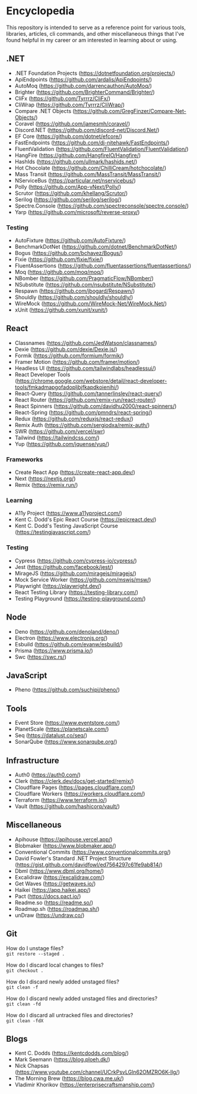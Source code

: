 # Encyclopedia

This repository is intended to serve as a reference point for various tools, libraries, articles, cli commands, and other miscellaneous things that I've found helpful in my career or am interested in learning about or using.

## .NET

- .NET Foundation Projects (https://dotnetfoundation.org/projects/)
- ApiEndpoints (https://github.com/ardalis/ApiEndpoints/)
- AutoMoq (https://github.com/darrencauthon/AutoMoq/)
- Brighter (https://github.com/BrighterCommand/Brighter/)
- CliFx (https://github.com/Tyrrrz/CliFx/)
- CliWrap (https://github.com/Tyrrrz/CliWrap/)
- Compare .NET Objects (https://github.com/GregFinzer/Compare-Net-Objects/)
- Coravel (https://github.com/jamesmh/coravel/)
- Discord.NET (https://github.com/discord-net/Discord.Net/)
- EF Core (https://github.com/dotnet/efcore/)
- FastEndpoints (https://github.com/dj-nitehawk/FastEndpoints/)
- FluentValidation (https://github.com/FluentValidation/FluentValidation/)
- HangFire (https://github.com/HangfireIO/Hangfire/)
- HashIds (https://github.com/ullmark/hashids.net/)
- Hot Chocolate (https://github.com/ChilliCream/hotchocolate/)
- Mass Transit (https://github.com/MassTransit/MassTransit/)
- NServiceBus (https://particular.net/nservicebus/)
- Polly (https://github.com/App-vNext/Polly/)
- Scrutor (https://github.com/khellang/Scrutor/)
- Serilog (https://github.com/serilog/serilog/)
- Spectre.Console (https://github.com/spectreconsole/spectre.console/)
- Yarp (https://github.com/microsoft/reverse-proxy/)

### Testing

- AutoFixture (https://github.com/AutoFixture/)
- BenchmarkDotNet (https://github.com/dotnet/BenchmarkDotNet/)
- Bogus (https://github.com/bchavez/Bogus/)
- Fixie (https://github.com/fixie/fixie/)
- FluentAssertions (https://github.com/fluentassertions/fluentassertions/)
- Moq (https://github.com/moq/moq/)
- NBomber (https://github.com/PragmaticFlow/NBomber/)
- NSubstitute (https://github.com/nsubstitute/NSubstitute/)
- Respawn (https://github.com/jbogard/Respawn/)
- Shouldly (https://github.com/shouldly/shouldly/)
- WireMock (https://github.com/WireMock-Net/WireMock.Net/)
- xUnit (https://github.com/xunit/xunit/)

## React

- Classnames (https://github.com/JedWatson/classnames/)
- Dexie (https://github.com/dexie/Dexie.js/)
- Formik (https://github.com/formium/formik/)
- Framer Motion (https://github.com/framer/motion/)
- Headless UI (https://github.com/tailwindlabs/headlessui/)
- React Developer Tools (https://chrome.google.com/webstore/detail/react-developer-tools/fmkadmapgofadopljbjfkapdkoienihi/)
- React-Query (https://github.com/tannerlinsley/react-query/)
- React Router (https://github.com/remix-run/react-router/)
- React Spinners (https://github.com/davidhu2000/react-spinners/)
- React-Spring (https://github.com/pmndrs/react-spring/)
- Redux (https://github.com/reduxjs/react-redux/)
- Remix Auth (https://github.com/sergiodxa/remix-auth/)
- SWR (https://github.com/vercel/swr)
- Tailwind (https://tailwindcss.com/)
- Yup (https://github.com/jquense/yup/)

### Frameworks

- Create React App (https://create-react-app.dev/)
- Next (https://nextjs.org/)
- Remix (https://remix.run/)

### Learning

- A11y Project (https://www.a11yproject.com/)
- Kent C. Dodd's Epic React Course (https://epicreact.dev/)
- Kent C. Dodd's Testing JavaScript Course (https://testingjavascript.com/)

### Testing

- Cypress (https://github.com/cypress-io/cypress/)
- Jest (https://github.com/facebook/jest/)
- MirageJS (https://github.com/miragejs/miragejs/)
- Mock Service Worker (https://github.com/mswjs/msw/)
- Playwright (https://playwright.dev/)
- React Testing Library (https://testing-library.com/)
- Testing Playground (https://testing-playground.com/)

## Node

- Deno (https://github.com/denoland/deno/)
- Electron (https://www.electronjs.org/)
- Esbuild (https://github.com/evanw/esbuild/)
- Prisma (https://www.prisma.io/)
- Swc (https://swc.rs/)

## JavaScript

- Pheno (https://github.com/suchipi/pheno/)

## Tools

- Event Store (https://www.eventstore.com/)
- PlanetScale (https://planetscale.com/)
- Seq (https://datalust.co/seq/)
- SonarQube (https://www.sonarqube.org/)

## Infrastructure

- Auth0 (https://auth0.com/)
- Clerk (https://clerk.dev/docs/get-started/remix/)
- Cloudflare Pages (https://pages.cloudflare.com/)
- Cloudflare Workers (https://workers.cloudflare.com/)
- Terraform (https://www.terraform.io/)
- Vault (https://github.com/hashicorp/vault/)

## Miscellaneous

- Apihouse (https://apihouse.vercel.app/)
- Blobmaker (https://www.blobmaker.app/)
- Conventional Commits (https://www.conventionalcommits.org/)
- David Fowler's Standard .NET Project Structure (https://gist.github.com/davidfowl/ed7564297c61fe9ab814/)
- Dbml (https://www.dbml.org/home/)
- Excalidraw (https://excalidraw.com/)
- Get Waves (https://getwaves.io/)
- Haikei (https://app.haikei.app/)
- Pact (https://docs.pact.io/)
- Readme.so (https://readme.so/)
- Roadmap.sh (https://roadmap.sh/)
- unDraw (https://undraw.co/)

## Git

How do I unstage files?\
`git restore --staged .`

How do I discard local changes to files?\
`git checkout .`

How do I discard newly added unstaged files?\
`git clean -f`

How do I discard newly added unstaged files and directories?\
`git clean -fd`

How do I discard all untracked files and directories?\
`git clean -fdX`

## Blogs

- Kent C. Dodds (https://kentcdodds.com/blog/)
- Mark Seemann (https://blog.ploeh.dk/)
- Nick Chapsas (https://www.youtube.com/channel/UCrkPsvLGln62OMZRO6K-llg/)
- The Morning Brew (https://blog.cwa.me.uk/)
- Vladimir Khorikov (https://enterprisecraftsmanship.com/)
